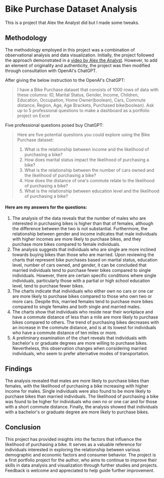 # Bike Purchase Dataset Analysis
This is a project that Alex the Analyst did but I made some tweaks.

## Methodology
The methodology employed in this project was a combination of observational analysis and data visualization. Initially, the project followed the approach demonstrated in a [video by Alex the Analyst](https://www.youtube.com/watch?v=opJgMj1IUrc&list=PLUaB-1hjhk8Hyd5NiPQ9CND82vNodlFF5&index=7). However, to add an element of originality and authenticity, the project was then modified through consultation with OpenAI's ChatGPT.

After giving the below instruction to the OpenAI's ChatGPT:

> I have a Bike Purchase dataset that consists of 1000 rows of data with these columns:
> ID, Marital Status, Gender, Income, Children, Education, Occupation, Home Owner(boolean), Cars, Commute distance, Region, Age, Age Brackets, Purchased bike(boolean).
> Ask up to 5 professional questions to make a dashboard as a portfolio project on Excel 

Five professional questions posed buy ChatGPT:
> Here are five potential questions you could explore using the Bike Purchase dataset:
> 
> 1. What is the relationship between income and the likelihood of purchasing a bike?
> 2. How does marital status impact the likelihood of purchasing a bike?
> 3. What is the relationship between the number of cars owned and the likelihood of purchasing a bike?
> 4. How does the distance of one's commute relate to the likelihood of purchasing a bike?
> 5. What is the relationship between education level and the likelihood of purchasing a bike?

#### **Here are my answers for the questions:**
1. The analysis of the data reveals that the number of males who are interested in purchasing bikes is higher than that of females, although the difference between the two is not substantial. Furthermore, the relationship between gender and income indicates that male individuals with higher incomes are more likely to purchase bikes, and they purchase more bikes compared to female individuals.
2. The analysis suggests that individuals who are single are more inclined towards buying bikes than those who are married. Upon reviewing the charts that represent bike purchases based on marital status, education level, number of cars owned, and gender, it can be concluded that married individuals tend to purchase fewer bikes compared to single individuals. However, there are certain specific conditions where single individuals, particularly those with a partial or high school education level, tend to purchase fewer bikes.
3. The charts indicate that individuals who either own no cars or one car are more likely to purchase bikes compared to those who own two or more cars. Despite this, married females tend to purchase more bikes compared to single females and both single and married males.
4. The charts show that individuals who reside near their workplace and have a commute distance of less than a mile are more likely to purchase bikes compared to others. The trend of purchasing bikes decreases with an increase in the commute distance, and is at its lowest for individuals who have a commute distance of ten miles or more.
5. A preliminary examination of the chart reveals that individuals with bachelor's or graduate degrees are more willing to purchase bikes. Nevertheless, this observation changes when considering married individuals, who seem to prefer alternative modes of transportation.

## Findings
The analysis revealed that males are more likely to purchase bikes than females, with the likelihood of purchasing a bike increasing with higher income for males. Single individuals were also found to be more likely to purchase bikes than married individuals. The likelihood of purchasing a bike was found to be higher for individuals who own no or one car and for those with a short commute distance. Finally, the analysis showed that individuals with a bachelor's or graduate degree are more likely to purchase bikes.

## Conclusion
This project has provided insights into the factors that influence the likelihood of purchasing a bike. It serves as a valuable reference for individuals interested in exploring the relationship between various demographic and economic factors and consumer behavior. The project is a first portfolio project for the author, who aims to continue to improve their skills in data analysis and visualization through further studies and projects. Feedback is welcome and appreciated to help guide further improvement.
